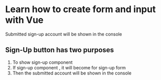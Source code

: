 # Learn how to create form and input with Vue
Submitted sign-up account will be shown in the console

## Sign-Up button has two purposes
1. To show sign-up component
2. If sign-up component , it will become  for sign-up form
3. Then the submitted account will be shown in the console
